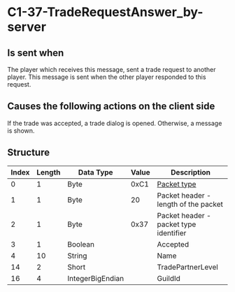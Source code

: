 # C1-37-TradeRequestAnswer_by-server

## Is sent when

The player which receives this message, sent a trade request to another player. This message is sent when the other player responded to this request.

## Causes the following actions on the client side

If the trade was accepted, a trade dialog is opened. Otherwise, a message is shown.

## Structure

| Index | Length | Data Type | Value | Description |
|-------|--------|-----------|-------|-------------|
| 0 | 1 |   Byte   | 0xC1  | [Packet type](PacketTypes.md) |
| 1 | 1 |    Byte   |   20   | Packet header - length of the packet |
| 2 | 1 |    Byte   | 0x37  | Packet header - packet type identifier |
| 3 | 1 | Boolean |  | Accepted |
| 4 | 10 | String |  | Name |
| 14 | 2 | Short |  | TradePartnerLevel |
| 16 | 4 | IntegerBigEndian |  | GuildId |